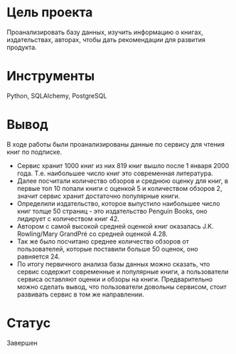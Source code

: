 # Цель проекта
Проанализировать базу данных, изучить информацию о книгах, издательствах, авторах, чтобы дать рекомендации для развития продукта.
# Инструменты
Python, SQLAlchemy, PostgreSQL
# Вывод
В ходе работы были проанализированы данные по сервису для чтения книг по подписке.

- Сервис хранит 1000 книг из них 819 книг вышло после 1 января 2000 года. Т.е. наибольшее число книг это современная литература.
- Далее посчитали количество обзоров и среднюю оценку для книг, в первые топ 10 попали книги с оценкой 5 и количеством обзоров 2, значит сервис хранит достаточно популярные книги.
- Определили издательство, которое выпустило наибольшее число книг толще 50 страниц - это издательство Penguin Books, оно лидирует с количеством книг 42.
- Автором с самой высокой средней оценкой книг оказалась J.K. Rowling/Mary GrandPré со средней оценкой 4.28.
- Так же было посчитано среднее количество обзоров от пользователей, которые поставили больше 50 оценок, оно равняется 24.
- По итогу первичного анализа базы данных можно сказать, что сервис содержит современные и популярные книги, а пользователи сервиса оставляют оценки и обзоры на книги. Предварительно можно сделать вывод, что пользователи довольны сервисом, стоит развивать сервис в том же направлении.
# Статус
Завершен

